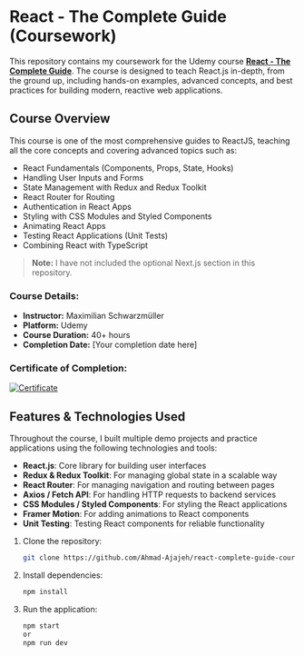 ﻿# React - The Complete Guide (Coursework)

This repository contains my coursework for the Udemy course **[React - The Complete Guide](https://www.udemy.com/course/react-the-complete-guide-incl-redux/)**. The course is designed to teach React.js in-depth, from the ground up, including hands-on examples, advanced concepts, and best practices for building modern, reactive web applications.

## Course Overview

This course is one of the most comprehensive guides to ReactJS, teaching all the core concepts and covering advanced topics such as:

- React Fundamentals (Components, Props, State, Hooks)
- Handling User Inputs and Forms
- State Management with Redux and Redux Toolkit
- React Router for Routing
- Authentication in React Apps
- Styling with CSS Modules and Styled Components
- Animating React Apps
- Testing React Applications (Unit Tests)
- Combining React with TypeScript

> **Note:** I have not included the optional Next.js section in this repository.

### Course Details:

- **Instructor:** Maximilian Schwarzmüller
- **Platform:** Udemy
- **Course Duration:** 40+ hours
- **Completion Date:** [Your completion date here]

### Certificate of Completion:

[![Certificate](https://drive.usercontent.google.com/download?id=10ctVBLhm1DwHOZHiWkI0wVfX6Q0MAMNj&authuser=0)](https://drive.google.com/file/d/1ziWiQ3WYCMUmlbTAfEmdGUv5GkB9KyZ8/view?usp=drive_link)


## Features & Technologies Used

Throughout the course, I built multiple demo projects and practice applications using the following technologies and tools:

- **React.js**: Core library for building user interfaces
- **Redux & Redux Toolkit**: For managing global state in a scalable way
- **React Router**: For managing navigation and routing between pages
- **Axios / Fetch API**: For handling HTTP requests to backend services
- **CSS Modules / Styled Components**: For styling the React applications
- **Framer Motion**: For adding animations to React components
- **Unit Testing**: Testing React components for reliable functionality

1. Clone the repository:
   ```bash
   git clone https://github.com/Ahmad-Ajajeh/react-complete-guide-coursework.git
   ```
2. Install dependencies:
   ```bash
   npm install
   ```
3. Run the application:
   ```bash
   npm start
   or
   npm run dev
   ```
